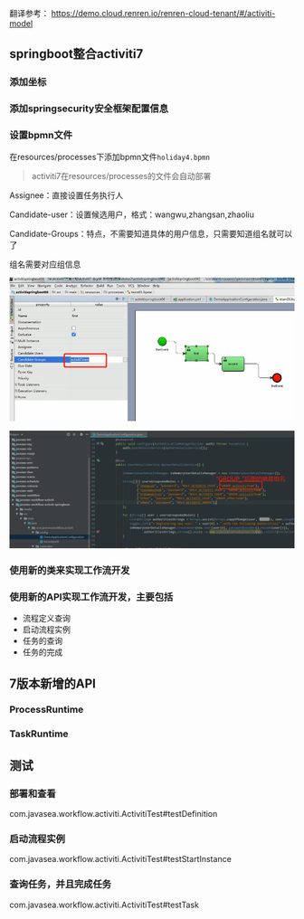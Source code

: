 

翻译参考：
https://demo.cloud.renren.io/renren-cloud-tenant/#/activiti-model



## springboot整合activiti7

### 添加坐标

### 添加springsecurity安全框架配置信息

### 设置bpmn文件

在resources/processes下添加bpmn文件`holiday4.bpmn`

> activiti7在resources/processes的文件会自动部署

Assignee：直接设置任务执行人

Candidate-user：设置候选用户，格式：wangwu,zhangsan,zhaoliu

Candidate-Groups：特点，不需要知道具体的用户信息，只需要知道组名就可以了

组名需要对应组信息

![1590545547489](media/1590545547489.png)

![1590545608747](media/1590545608747.png)

### 使用新的类来实现工作流开发

### 使用新的API实现工作流开发，主要包括

* 流程定义查询
* 启动流程实例
* 任务的查询
* 任务的完成

## 7版本新增的API

### ProcessRuntime

### TaskRuntime

## 测试

### 部署和查看

com.javasea.workflow.activiti.ActivitiTest#testDefinition

### 启动流程实例

com.javasea.workflow.activiti.ActivitiTest#testStartInstance

### 查询任务，并且完成任务

com.javasea.workflow.activiti.ActivitiTest#testTask

